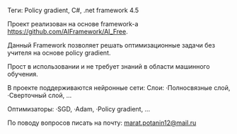 Теги: Policy gradient, C#, .net framework 4.5

Проект реализован на основе framework-а https://github.com/AIFramework/AI_Free.

Данный Framework позволяет решать оптимизационные задачи без учителя на основе policy gradient.

Прост в использовании и не требует знаний в области машинного обучения.

В проекте поддерживаются нейронные сети:
 Слои:
  ·Полносвязные слой,
  ·Сверточный слой,
  ...
 
Оптимизаторы:
  ·SGD,
  ·Adam,
  ·Policy gradient,
  ...

По поводу вопросов писать на почту: marat.potanin12@mail.ru

